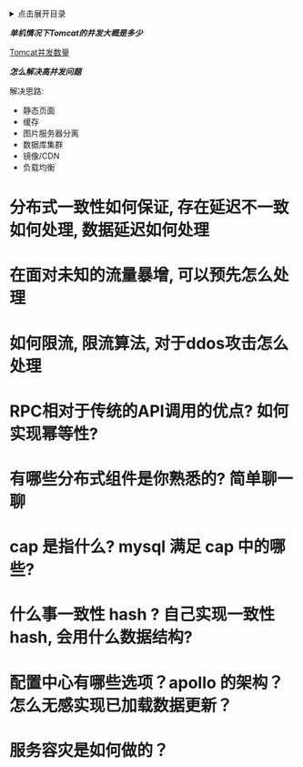 <details>
<summary>点击展开目录</summary>

- [xxx](#xxx)

</details>

***单机情况下Tomcat的并发大概是多少***

[Tomcat并发数量](https://www.cnblogs.com/zhjx0521/p/5896486.html)

***怎么解决高并发问题***

解决思路:

* 静态页面
* 缓存
* 图片服务器分离
* 数据库集群
* 镜像/CDN
* 负载均衡


# 分布式一致性如何保证, 存在延迟不一致如何处理, 数据延迟如何处理

# 在面对未知的流量暴增, 可以预先怎么处理

# 如何限流, 限流算法, 对于ddos攻击怎么处理

# RPC相对于传统的API调用的优点? 如何实现幂等性?

# 有哪些分布式组件是你熟悉的? 简单聊一聊

# cap 是指什么? mysql 满足 cap 中的哪些?

# 什么事一致性 hash ? 自己实现一致性 hash, 会用什么数据结构?

# 配置中心有哪些选项？apollo 的架构？怎么无感实现已加载数据更新？

# 服务容灾是如何做的？
